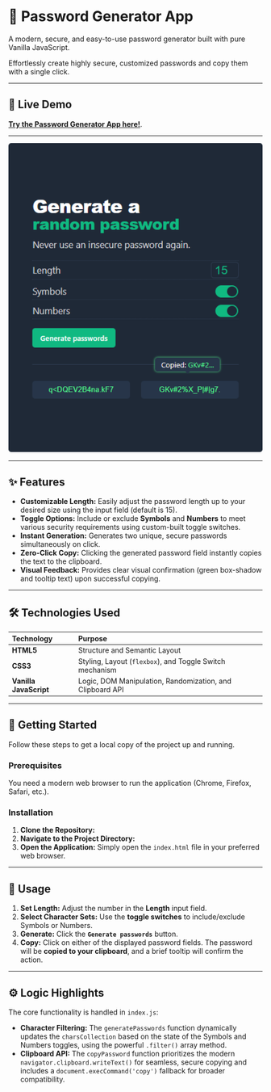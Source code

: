 # 🔐 Password Generator App

A modern, secure, and easy-to-use password generator built with pure Vanilla JavaScript.

Effortlessly create highly secure, customized passwords and copy them with a single click.

---

## 🔗 Live Demo

[**Try the Password Generator App here!**](https://password-generator-golden.netlify.app/).

---

<img src="assets/screenshot.png" alt="Screenshot of the Password Generator App UI" width="700"/>

---

## ✨ Features

- **Customizable Length:** Easily adjust the password length up to your desired size using the input field (default is 15).
- **Toggle Options:** Include or exclude **Symbols** and **Numbers** to meet various security requirements using custom-built toggle switches.
- **Instant Generation:** Generates two unique, secure passwords simultaneously on click.
- **Zero-Click Copy:** Clicking the generated password field instantly copies the text to the clipboard.
- **Visual Feedback:** Provides clear visual confirmation (green box-shadow and tooltip text) upon successful copying.

---

## 🛠️ Technologies Used

| Technology             | Purpose                                                   |
| :--------------------- | :-------------------------------------------------------- |
| **HTML5**              | Structure and Semantic Layout                             |
| **CSS3**               | Styling, Layout (`flexbox`), and Toggle Switch mechanism  |
| **Vanilla JavaScript** | Logic, DOM Manipulation, Randomization, and Clipboard API |

---

## 🚀 Getting Started

Follow these steps to get a local copy of the project up and running.

### Prerequisites

You need a modern web browser to run the application (Chrome, Firefox, Safari, etc.).

### Installation

1.  **Clone the Repository:**
2.  **Navigate to the Project Directory:**
3.  **Open the Application:**
    Simply open the `index.html` file in your preferred web browser.

---

## 📝 Usage

1.  **Set Length:** Adjust the number in the **Length** input field.
2.  **Select Character Sets:** Use the **toggle switches** to include/exclude Symbols or Numbers.
3.  **Generate:** Click the **`Generate passwords`** button.
4.  **Copy:** Click on either of the displayed password fields. The password will be **copied to your clipboard**, and a brief tooltip will confirm the action.

---

## ⚙️ Logic Highlights

The core functionality is handled in `index.js`:

- **Character Filtering:** The `generatePasswords` function dynamically updates the `charsCollection` based on the state of the Symbols and Numbers toggles, using the powerful `.filter()` array method.
- **Clipboard API:** The `copyPassword` function prioritizes the modern `navigator.clipboard.writeText()` for seamless, secure copying and includes a `document.execCommand('copy')` fallback for broader compatibility.
